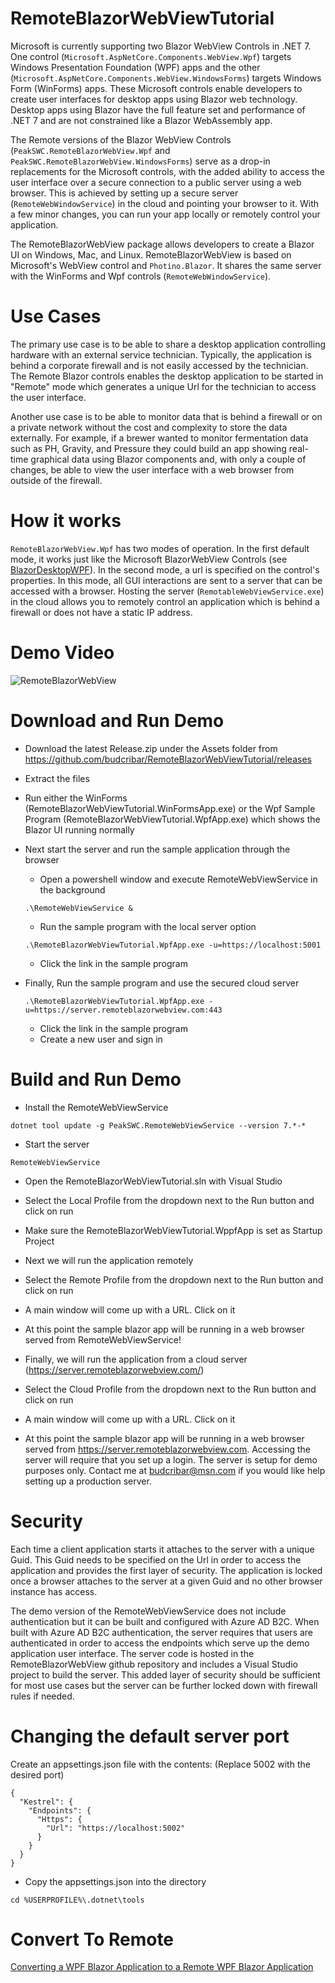 # RemoteBlazorWebViewTutorial

Microsoft is currently supporting two Blazor WebView Controls in .NET 7. One control (`Microsoft.AspNetCore.Components.WebView.Wpf`) targets Windows Presentation Foundation (WPF) apps and
the other (`Microsoft.AspNetCore.Components.WebView.WindowsForms`) targets Windows Form (WinForms) apps. 
These Microsoft controls enable developers to create user interfaces for desktop apps using Blazor web technology. 
Desktop apps using Blazor have the full feature set and performance of .NET 7 and are not constrained like a Blazor WebAssembly app.

The Remote versions of the Blazor WebView Controls (`PeakSWC.RemoteBlazorWebView.Wpf` and `PeakSWC.RemoteBlazorWebView.WindowsForms`) serve as a drop-in replacements for the Microsoft controls, 
with the added ability to access the user interface over a secure connection to a public server using a web browser. 
This is achieved by setting up a secure server (`RemoteWebWindowService`) in the cloud and pointing your browser to it. 
With a few minor changes, you can run your app locally or remotely control your application.

The RemoteBlazorWebView package allows developers to create a Blazor UI on Windows, Mac, and Linux. 
RemoteBlazorWebView is based on Microsoft's WebView control and `Photino.Blazor`. 
It shares the same server with the WinForms and Wpf controls (`RemoteWebWindowService`). 
# Use Cases
The primary use case is to be able to share a desktop application controlling hardware with an external service technician.
Typically, the application is behind a corporate firewall and is not easily accessed by the technician. 
The Remote Blazor controls enables the desktop application to be started in "Remote" mode which generates a unique Url for the technician to access the user interface.

Another use case is to be able to monitor data that is behind a firewall or on a private network without the cost and complexity to store the data externally. 
For example, if a brewer wanted to monitor fermentation data such as PH, Gravity, and Pressure they could build an app showing real-time graphical data using Blazor components and, with only a couple of changes, be able to view the user interface with a web browser from outside of the firewall. 

# How it works

`RemoteBlazorWebView.Wpf` has two modes of operation. In the first default mode, it works just like the Microsoft BlazorWebView Controls (see [BlazorDesktopWPF](https://github.com/jorgearteiro/BlazorDesktopWPF)). 
In the second mode, a url is specified on the control's properties. 
In this mode, all GUI interactions are sent to a server that can be accessed with a browser. 
Hosting the server (`RemotableWebViewService.exe`) in the cloud allows you to remotely control an application which is behind a firewall or does not have a static IP address.


# Demo Video
![RemoteBlazorWebView](https://raw.githubusercontent.com/budcribar/RemoteBlazorWebView/net7/RemoteBlazorWebView.gif)

# Download and Run Demo
- Download the latest Release.zip under the Assets folder from https://github.com/budcribar/RemoteBlazorWebViewTutorial/releases
- Extract the files
- Run either the WinForms (RemoteBlazorWebViewTutorial.WinFormsApp.exe) or the Wpf Sample Program (RemoteBlazorWebViewTutorial.WpfApp.exe) which shows the Blazor UI running normally
- Next start the server and run the sample application through the browser
    - Open a powershell window and execute RemoteWebViewService in the background
    ```console
    .\RemoteWebViewService &
    ```
    - Run the sample program with the local server option
    ```console
    .\RemoteBlazorWebViewTutorial.WpfApp.exe -u=https://localhost:5001
    ```
    - Click the link in the sample program

- Finally, Run the sample program and use the secured cloud server 
    ```console
    .\RemoteBlazorWebViewTutorial.WpfApp.exe -u=https://server.remoteblazorwebview.com:443
    ```
    - Click the link in the sample program
    - Create a new user and sign in


# Build and Run Demo

- Install the RemoteWebViewService
```console
dotnet tool update -g PeakSWC.RemoteWebViewService --version 7.*-* 
```

- Start the server
```console
RemoteWebViewService
```

- Open the RemoteBlazorWebViewTutorial.sln with Visual Studio

- Select the Local Profile from the dropdown next to the Run button and click on run

- Make sure the RemoteBlazorWebViewTutorial.WppfApp is set as Startup Project
  
- Next we will run the application remotely

- Select the Remote Profile from the dropdown next to the Run button and click on run

- A main window will come up with a URL. Click on it

- At this point the sample blazor app will be running in a web browser served from RemoteWebViewService!

- Finally, we will run the application from a cloud server (https://server.remoteblazorwebview.com/)

- Select the Cloud Profile from the dropdown next to the Run button and click on run

- A main window will come up with a URL. Click on it

- At this point the sample blazor app will be running in a web browser served from https://server.remoteblazorwebview.com. 
Accessing the server will require that you set up a login. The server is setup for demo purposes only. Contact me at budcribar@msn.com if you would like
help setting up a production server.

# Security

Each time a client application starts it attaches to the server with a unique Guid. This Guid needs to be specified on the Url in order to access the application and provides the first layer of security.
The application is locked once a browser attaches to the server at a given Guid and no other browser instance has access.

The demo version of the RemoteWebViewService does not include authentication but it can be built and configured with Azure AD B2C. 
When built with Azure AD B2C authentication, the server requires that users are authenticated in order to access the endpoints which serve up the demo application user interface. 
The server code is hosted in the RemoteBlazorWebView github repository and includes a Visual Studio project to build the server. This added layer of security should be sufficient for most use cases but the server can be further locked down with firewall rules if needed.

# Changing the default server port


Create an appsettings.json file with the contents: (Replace 5002 with the desired port)

```
{
  "Kestrel": {
    "Endpoints": {
      "Https": {
        "Url": "https://localhost:5002"
      }
    }
  }
}

```

- Copy the appsettings.json into the directory

```
cd %USERPROFILE%\.dotnet\tools
```


# Convert To Remote
[Converting a WPF Blazor Application to a Remote WPF Blazor Application](WpfBlazor/ConvertToRemoteBlazor.md)

